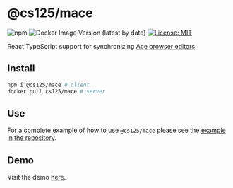 # @cs125/mace

![npm](https://img.shields.io/npm/v/@cs125/mace)
![Docker Image Version (latest by date)](https://img.shields.io/docker/v/cs125/mace?color=green&label=Docker&sort=date)
[![License: MIT](https://img.shields.io/badge/License-MIT-yellow.svg)](https://opensource.org/licenses/MIT)

React TypeScript support for synchronizing [Ace browser editors](https://ace.c9.io/).

## Install

```bash
npm i @cs125/mace # client
docker pull cs125/mace # server
```

## Use

For a complete example of how to use `@cs125/mace` please see the [example in the repository](https://github.com/cs125-illinois/mace/tree/master/example).

## Demo

Visit the demo [here](https://cs125-illinois.github.io/mace/).
